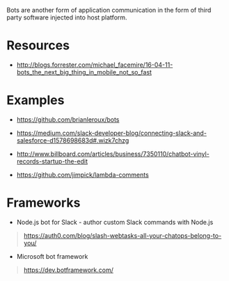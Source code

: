 Bots are another form of application communication in the form of third party software injected into host platform.


# Resources

* http://blogs.forrester.com/michael_facemire/16-04-11-bots_the_next_big_thing_in_mobile_not_so_fast

# Examples

* https://github.com/brianleroux/bots

* https://medium.com/slack-developer-blog/connecting-slack-and-salesforce-d1578698683d#.wizk7chzg

* http://www.billboard.com/articles/business/7350110/chatbot-vinyl-records-startup-the-edit

* https://github.com/jimpick/lambda-comments


# Frameworks

* Node.js bot for Slack - author custom Slack commands with Node.js

> https://auth0.com/blog/slash-webtasks-all-your-chatops-belong-to-you/

* Microsoft bot framework

> https://dev.botframework.com/
